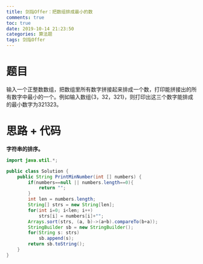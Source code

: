 ```yaml
---
title: 剑指Offer：把数组排成最小的数
comments: true
toc: true
date: 2019-10-14 21:23:50
categories: 算法题
tags: 剑指Offer
---
```


# 题目

输入一个正整数数组，把数组里所有数字拼接起来排成一个数，打印能拼接出的所有数字中最小的一个。例如输入数组{3，32，321}，则打印出这三个数字能排成的最小数字为321323。

# 思路 + 代码

**字符串的排序。**

```java
import java.util.*;

public class Solution {
    public String PrintMinNumber(int [] numbers) {
        if(numbers==null || numbers.length==0){
            return "";
        }
        int len = numbers.length;
        String[] strs = new String[len];
        for(int i=0; i<len; i++)
            strs[i] = numbers[i]+"";
        Arrays.sort(strs, (a, b)->(a+b).compareTo(b+a));
        StringBuilder sb = new StringBuilder();
        for(String s: strs)
            sb.append(s);
        return sb.toString();
    }
}
```